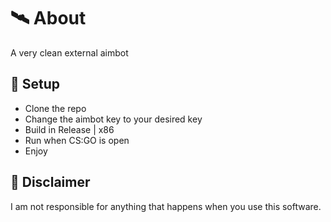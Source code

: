 ﻿# 🛰 About
A very clean external aimbot 



## 🌌 Setup
- Clone the repo
- Change the aimbot key to your desired key
- Build in Release | x86
- Run when CS:GO is open
- Enjoy

## 🗿 Disclaimer
I am not responsible for anything that happens when you use this software.
